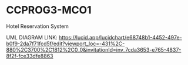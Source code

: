# CCPROG3-MCO1
Hotel Reservation System

UML DIAGRAM LINK: https://lucid.app/lucidchart/e68748b1-4452-497e-b0f9-2da7f71fcd5f/edit?viewport_loc=-431%2C-880%2C3700%2C1812%2C0_0&invitationId=inv_7cda3653-e765-4837-8f2f-fce33dfe8863
